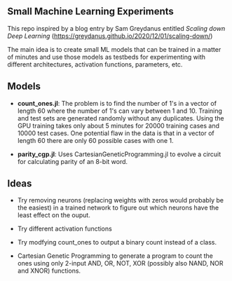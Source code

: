 ## Small Machine Learning Experiments
This repo inspired by a blog entry by Sam Greydanus entitled *Scaling down Deep Learning* (https://greydanus.github.io/2020/12/01/scaling-down/)

The main idea is to create small ML models that can be trained in a matter of minutes and use those models as testbeds for experimenting with different architectures, activation functions, parameters, etc.

## Models

* **count_ones.jl**: The problem is to find the number of 1's in a vector of length 60 where the number of 1's can vary between 1 and 10. Training and test sets are generated randomly without any duplicates. Using the GPU training takes only about 5 minutes for 20000 training cases and 10000 test cases. One potential flaw in the data is that in a vector of length 60 there are only 60 possible cases with one 1.

* **parity_cgp.jl**: Uses CartesianGeneticProgramming.jl to evolve a circuit for calculating parity of an 8-bit word.

## Ideas

* Try removing neurons (replacing weights with zeros would probably be the easiest) in a trained network to figure out which neurons have the least effect on the ouput.

* Try different activation functions

* Try modfying count\_ones to output a binary count instead of a class.

* Cartesian Genetic Programming to generate a program to count the ones using only 2-input AND, OR, NOT, XOR (possibly also NAND, NOR and XNOR) functions. 
